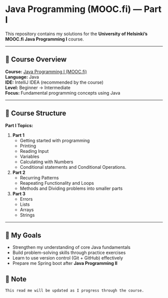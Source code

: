 # Java Programming (MOOC.fi) — Part I

This repository contains my solutions for the **University of Helsinki’s MOOC.fi Java Programming I** course.

---

## 📘 Course Overview

**Course:** [Java Programming I (MOOC.fi)](https://java-programming.mooc.fi/)  
**Language:** Java  
**IDE:** IntelliJ IDEA (recommended by the course)  
**Level:** Beginner → Intermediate  
**Focus:** Fundamental programming concepts using Java

---

## 🧩 Course Structure

**Part I Topics:**
1. **Part 1**
   - Getting started with programming
   - Printing
   - Reading Input
   - Variables
   - Calculating with Numbers
   - Conditional statements and Conditional Operations.
2. **Part 2**
   - Recurring Patterns
   - Reapeating Functionality and Loops
   - Methods and Dividing problems into smaller parts
3. **Part 3**
   - Errors
   - Lists
   - Arrays
   - Strings


---

## 🧠 My Goals

- Strengthen my understanding of core Java fundamentals  
- Build problem-solving skills through practice exercises  
- Learn to use version control (Git + GitHub) effectively  
- Prepare me Spring boot after **Java Programming II**

## 📝 Note
    This read me will be updated as I progress through the course.
